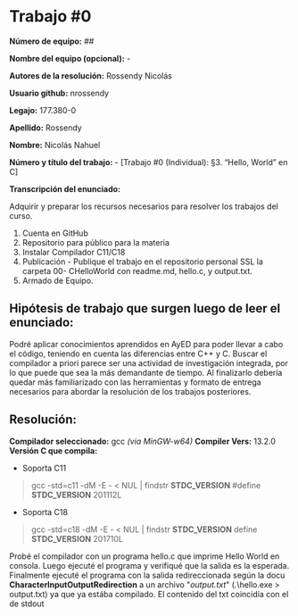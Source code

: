 # Trabajo #0
**Número de equipo:** ##

**Nombre del equipo (opcional):** -

**Autores de la resolución:** Rossendy Nicolás

**Usuario github:** nrossendy

**Legajo:** 177.380-0

**Apellido:** Rossendy

**Nombre:** Nicolás Nahuel

**Número y título del trabajo:** - [Trabajo #0 (Individual): §3. “Hello, World” en C]

**Transcripción del enunciado:** 

Adquirir y preparar los recursos necesarios para resolver los trabajos del curso.
1. Cuenta en GitHub
2. Repositorio para público para la materia
3. Instalar Compilador C11/C18
4. Publicación - Publique el trabajo en el repositorio personal SSL la carpeta 00- CHelloWorld con readme.md, hello.c, y output.txt.
5. Armado de Equipo.

## Hipótesis de trabajo que surgen luego de leer el enunciado: 
Podré aplicar conocimientos aprendidos en AyED para poder llevar a cabo el código, teniendo en cuenta las diferencias entre C++ y C.
Buscar el compilador a priori parece ser una actividad de investigación integrada, por lo que puede que sea la más demandante de tiempo.
Al finalizarlo debería quedar más familiarizado con las herramientas y formato de entrega necesarios para abordar la resolución de los trabajos posteriores.

## Resolución: 
**Compilador seleccionado:** gcc *(via MinGW-w64)*
**Compiler Vers:** 13.2.0
**Versión C que compila:** 
- Soporta C11
>gcc -std=c11 -dM -E - < NUL | findstr __STDC_VERSION__
#define __STDC_VERSION__ 201112L
- Soporta C18
>gcc -std=c18 -dM -E - < NUL | findstr __STDC_VERSION__
define __STDC_VERSION__ 201710L

Probé el compilador con un programa hello.c que imprime Hello World en consola.
Luego ejecuté el programa y verifiqué que la salida es la esperada.
Finalmente ejecuté el programa con la salida redireccionada según la docu **CharacterInputOutputRedirection** a un archivo "*output.txt*" (.\hello.exe > output.txt) ya que ya estába compilado. El contenido del txt coincidía con el de stdout
